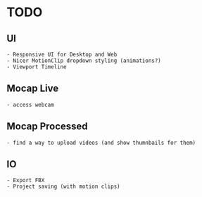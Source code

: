 # TODO

## UI
    - Responsive UI for Desktop and Web
    - Nicer MotionClip dropdown styling (animations?)
    - Viewport Timeline 

## Mocap Live
    - access webcam

## Mocap Processed
    - find a way to upload videos (and show thumnbails for them)

## IO
    - Export FBX
    - Project saving (with motion clips)